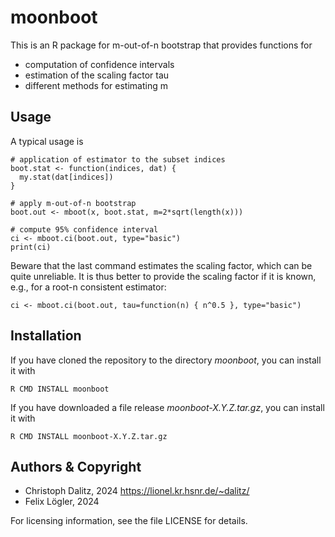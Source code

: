 moonboot
========

This is an R package for m-out-of-n bootstrap that provides functions for

- computation of confidence intervals
- estimation of the scaling factor tau
- different methods for estimating m

Usage
-----

A typical usage is

    # application of estimator to the subset indices
    boot.stat <- function(indices, dat) {
      my.stat(dat[indices])
    }

    # apply m-out-of-n bootstrap
    boot.out <- mboot(x, boot.stat, m=2*sqrt(length(x)))

    # compute 95% confidence interval
    ci <- mboot.ci(boot.out, type="basic")
    print(ci)

Beware that the last command estimates the scaling factor, which can be quite
unreliable. It is thus better to provide the scaling factor if it is known,
e.g., for a root-n consistent estimator:

    ci <- mboot.ci(boot.out, tau=function(n) { n^0.5 }, type="basic")


Installation
------------

If you have cloned the repository to the directory *moonboot*, you can install
it with

    R CMD INSTALL moonboot

If you have downloaded a file release *moonboot-X.Y.Z.tar.gz*, you can install
it with

    R CMD INSTALL moonboot-X.Y.Z.tar.gz


Authors & Copyright
-------------------

 - Christoph Dalitz, 2024 <https://lionel.kr.hsnr.de/~dalitz/>
 - Felix Lögler, 2024

For licensing information, see the file LICENSE for details.
